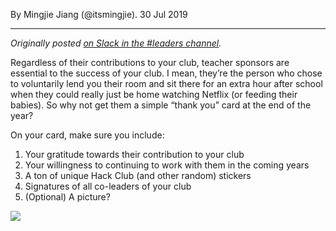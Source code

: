 By Mingjie Jiang (@itsmingjie). 30 Jul 2019

---

_Originally posted [on Slack in the #leaders channel](https://hackclub.slack.com/archives/GAE0FFNFN/p1559606653044300)._

Regardless of their contributions to your club, teacher sponsors are essential to the success of your club. I mean, they’re the person who chose to voluntarily lend you their room and sit there for an extra hour after school when they could really just be home watching Netflix (or feeding their babies). So why not get them a simple “thank you” card at the end of the year?

On your card, make sure you include:

1. Your gratitude towards their contribution to your club
2. Your willingness to continuing to work with them in the coming years
3. A ton of unique Hack Club (and other random) stickers
4. Signatures of all co-leaders of your club
5. (Optional) A picture?
    
![](https://cloud-i2m4n0l00.vercel.app/0image-20190730-210411.png)
